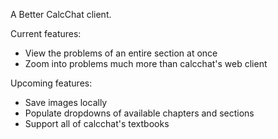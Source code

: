 A Better CalcChat client.

Current features:
- View the problems of an entire section at once
- Zoom into problems much more than calcchat's web client

Upcoming features:
- Save images locally
- Populate dropdowns of available chapters and sections
- Support all of calcchat's textbooks
